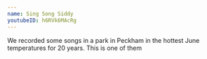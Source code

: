 ```yaml
---
name: Sing Song Siddy
youtubeID: h6RVk6MAcRg
---
```


We recorded some songs in a park in Peckham in the hottest June temperatures for 20 years. This is one of them
